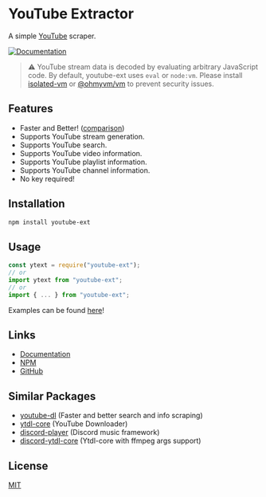 # YouTube Extractor

A simple [YouTube](https://youtube.com) scraper.

[![Documentation](https://github.com/zyrouge/node-youtube-ext/actions/workflows/docs.yml/badge.svg)](https://github.com/zyrouge/node-youtube-ext/actions/workflows/docs.yml)

> ⚠️ YouTube stream data is decoded by evaluating arbitrary JavaScript code. By default, youtube-ext uses `eval` or `node:vm`. Please install [isolated-vm](https://www.npmjs.com/package/isolated-vm) or [@ohmyvm/vm](https://www.npmjs.com/package/@ohmyvm/vm) to prevent security issues.

## Features

-   Faster and Better! ([comparison](https://runkit.com/zyrouge/606dd634af4a29001a4be694))
-   Supports YouTube stream generation.
-   Supports YouTube search.
-   Supports YouTube video information.
-   Supports YouTube playlist information.
-   Supports YouTube channel information.
-   No key required!

## Installation

```bash
npm install youtube-ext
```

## Usage

```ts
const ytext = require("youtube-ext");
// or
import ytext from "youtube-ext";
// or
import { ... } from "youtube-ext";
```

Examples can be found [here](./examples)!

## Links

-   [Documentation](https://youtube-ext.js.org)
-   [NPM](https://npmjs.com/package/youtube-ext)
-   [GitHub](https://github.com/zyrouge/node-youtube-ext)

## Similar Packages

-   [youtube-dl](https://www.npmjs.com/package/youtube-dl) (Faster and better search and info scraping)
-   [ytdl-core](https://www.npmjs.com/package/ytdl-core) (YouTube Downloader)
-   [discord-player](https://www.npmjs.com/package/discord-player) (Discord music framework)
-   [discord-ytdl-core](https://www.npmjs.com/package/discord-ytdl-core) (Ytdl-core with ffmpeg args support)

## License

[MIT](./LICENSE)
